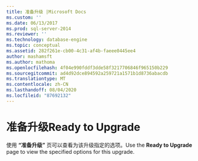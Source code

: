 ```yaml
---
title: 准备升级 |Microsoft Docs
ms.custom: ''
ms.date: 06/13/2017
ms.prod: sql-server-2014
ms.reviewer: ''
ms.technology: database-engine
ms.topic: conceptual
ms.assetid: 282f261e-cb00-4c31-af4b-faeee0445ee4
author: mashamsft
ms.author: mathoma
ms.openlocfilehash: 4f04e990fddf3dde58f3217706846f965150b229
ms.sourcegitcommit: ad4d92dce894592a259721a1571b1d8736abacdb
ms.translationtype: MT
ms.contentlocale: zh-CN
ms.lasthandoff: 08/04/2020
ms.locfileid: "87692132"
---
```

# <a name="ready-to-upgrade"></a><span data-ttu-id="89664-102">准备升级</span><span class="sxs-lookup"><span data-stu-id="89664-102">Ready to Upgrade</span></span>
  <span data-ttu-id="89664-103">使用 **“准备升级”** 页可以查看为该升级指定的选项。</span><span class="sxs-lookup"><span data-stu-id="89664-103">Use the **Ready to Upgrade** page to view the specified options for this upgrade.</span></span>  
  
  
